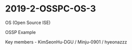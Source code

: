 # 2019-2-OSSPC-OS-3
OS (Open Source ISE)

OSSP Example

Key members - KimSeonHu-DGU / Minju-0901 / hyeonazzz